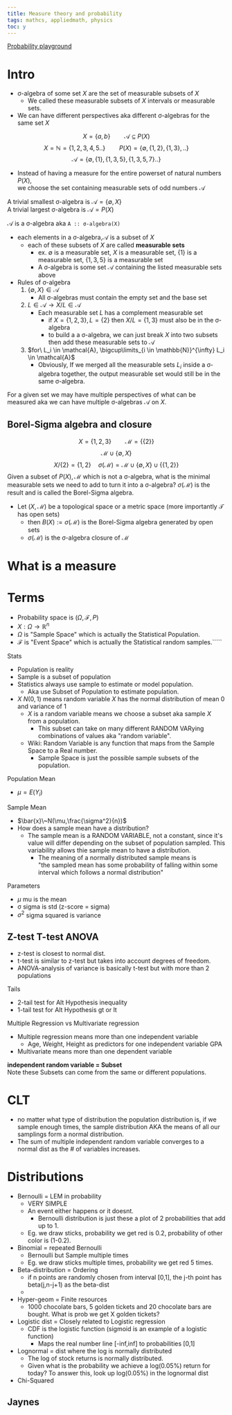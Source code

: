 ```yaml
---
title: Measure theory and probability
tags: mathcs, appliedmath, physics
toc: y
---
```


[Probability playground](http://www.acsu.buffalo.edu/~adamcunn/probability/probability.html)

# Intro

* σ-algebra of some set $X$ are the set of measurable subsets of $X$
  * We called these measurable subsets of $X$ intervals or measurable sets.
* We can have different perspectives aka different σ-algebras for the same set $X$

$$ X = \{a,b\} \qquad \mathcal{A} \subseteq P(X) $$
$$ X = \mathbb{N} = \{1,2,3,4,5..\} \qquad P(X) = \{\emptyset,\{1,2\},\{1,3\},..\}\tag{example}$$
$$\mathcal{A}= \{\emptyset , \{1\},\{1,3,5\},\{1,3,5,7\}..\}$$

* Instead of having a measure for the entire powerset of natural numbers $P(X)$,  
we choose the set containing measurable sets of odd numbers $\mathcal{A}$

A trivial smallest σ-algebra is $\mathcal{A} = \{\emptyset , X\}$  
A trivial largest σ-algebra is $\mathcal{A} = P(X)$


$\mathcal{A}$ is a σ-algebra aka `A :: σ-algebra(X)`

* each elements in a σ-algebra,$\mathcal{A}$ is a subset of $X$
  * each of these subsets of $X$ are called **measurable sets**
    * ex. $\emptyset$ is a measurable set, $X$ is a measurable set, $\{1\}$ is a measurable set, $\{1,3,5\}$ is a measurable set
    * A σ-algebra is some set $\mathcal{A}$ containing the listed measurable sets above
* Rules of σ-algebra
  1. $\{\emptyset,X\} \in \mathcal{A}$ 
      * All σ-algebras must contain the empty set and the base set
  2. $L \in \mathcal{A} \rightarrow X/L \in \mathcal{A}$
      * Each measurable set $L$ has a complement measurable set
        * if $X=\{1,2,3\}, L=\{2\}$ then $X/L=\{1,3\}$ must also be in the σ-algebra
        * to build a a σ-algebra, we can just break  $X$ into two subsets then add these measurable sets to $\mathcal{A}$ 
  3. $for\ L_i \in \mathcal{A}, \bigcup\limits_{i \in \mathbb{N}}^{\infty} L_i \in \mathcal{A}$
      * Obviously, If we merged all the measurable sets $L_i$ inside a σ-algebra together, the output measurable set would still be in the same σ-algebra.

For a given set we may have multiple perspectives of what can be measured aka we can have multiple σ-algebras $\mathcal{A}$ on $X$.

## Borel-Sigma algebra and closure

$$X=\{1,2,3\} \qquad \mathcal{M}=\{\{2\}\}$$
$$ \mathcal{M} \cup \{\emptyset, X\} \tag{add empty and base set}$$ 
$$ X/\{2\} = \{1,2\} \quad \sigma (\mathcal{M}) = \mathcal{M}\cup \{\emptyset, X\} \cup \{\{1,2\}\} \tag{add complement of measurable sets}$$
Given a subset of $P(X), \mathcal{M}$  which is not a σ-algebra, what is the minimal measurable sets we need to add to turn it into a σ-algebra? $\sigma (\mathcal{M})$ is the result and is called the Borel-Sigma algebra.
    
* Let $(X,\mathcal{M})$ be a topological space or a metric space (more importantly $\mathcal{T}$ has open sets)
  * then $B(X) := \sigma (\mathcal{M})$ is the Borel-Sigma algebra generated by open sets
  * $\sigma (\mathcal{M})$ is the σ-algebra closure of $\mathcal{M}$
  
# What is a measure


# Terms

* Probability space is $(\Omega , \mathcal{F} , P)$
* $X: \Omega \rightarrow \mathbb{R}^n$
* $\Omega$ is "Sample Space" which is actually the Statistical Population.
* $\mathcal{F}$ is "Event Space" which is actually the Statistical random samples.`````

Stats

* Population is reality
* Sample is a subset of population
* Statistics always use sample to estimate or model population. 
  * Aka use Subset of Population to estimate population.
* $X~N(0,1)$ means random variable $X$ has the normal distribution of mean 0 and variance of 1
  * $X$ is a random variable means we choose a subset aka sample $X$ from a population. 
    * This subset can take on many different RANDOM VARying combinations of values aka "random variable".
  * Wiki: Random Variable is any function that maps from the Sample Space to a Real number.
    * Sample Space is just the possible sample subsets of the population.

Population Mean

* $\mu = E(Y_i)$

Sample Mean

* $\bar{x}\~N(\mu,\frac{\sigma^2}{n})$
* How does a sample mean have a distribution?
  * The sample mean is a RANDOM VARIABLE, not a constant, since it's value will differ depending on the subset of population sampled. This variability allows thie sample mean to have a distribution.
    * The meaning of a normally distributed sample means is  
    "the sampled mean has some probability of falling within some interval which follows a normal distribution"
  


Parameters

* $\mu$ mu is the mean  
* σ sigma is std  (z-score = sigma)
* $\sigma^2$ sigma squared is variance

## Z-test T-test ANOVA
* z-test is closest to normal dist.  
* t-test is similar to z-test but takes into account degrees of freedom.  
* ANOVA-analysis of variance is basically t-test but with more than 2 populations

Tails 

* 2-tail test for Alt Hypothesis inequality
* 1-tail test for Alt Hypothesis gt or lt

Multiple Regression vs Multivariate regression

* Multiple regression means more than one independent variable 
  * Age, Weight, Height as predictors for one independent variable GPA
* Multivariate means more than one dependent variable


**independent random variable = Subset**  
Note these Subsets can come from the same or different populations.

# CLT

* no matter what type of distribution the population distribution is, if we sample enough times, the sample distribution AKA the means of all our samplings form a normal distribution.
* The sum of multiple independent random variable converges to a normal dist as the # of variables increases.

# Distributions

* Bernoulli = LEM in probability
  * VERY SIMPLE
  * An event either happens or it doesnt. 
    * Bernoulli distribution is just these a plot of 2 probabilities that add up to 1.
  * Eg. we draw sticks, probability we get red is 0.2, probability of other color is (1-0.2).
* Binomial = repeated Bernoulli
  * Bernoulli but Sample multiple times
  * Eg. we draw sticks multiple times, probability we get red 5 times.
* Beta-distribution = Ordering
  * if n points are randomly chosen from interval [0,1], the j-th point has beta(j,n-j+1) as the beta-dist
  * 
* Hyper-geom = Finite resources
  * 1000 chocolate bars, 5 golden tickets and 20 chocolate bars are bought. What is prob we get X golden tickets?
* Logistic dist = Closely related to Logistic regression
  * CDF is the logistic function (sigmoid is an example of a logistic function)
    * Maps the real number line [-inf,inf] to probabilities [0,1]
* Lognormal = dist where the log is normally distributed
  * The log of stock returns is normally distributed.
  * Given what is the probability we achieve a log(0.05%) return for today? To answer this, look up log(0.05%) in the lognormal dist
* Chi-Squared
## Jaynes


